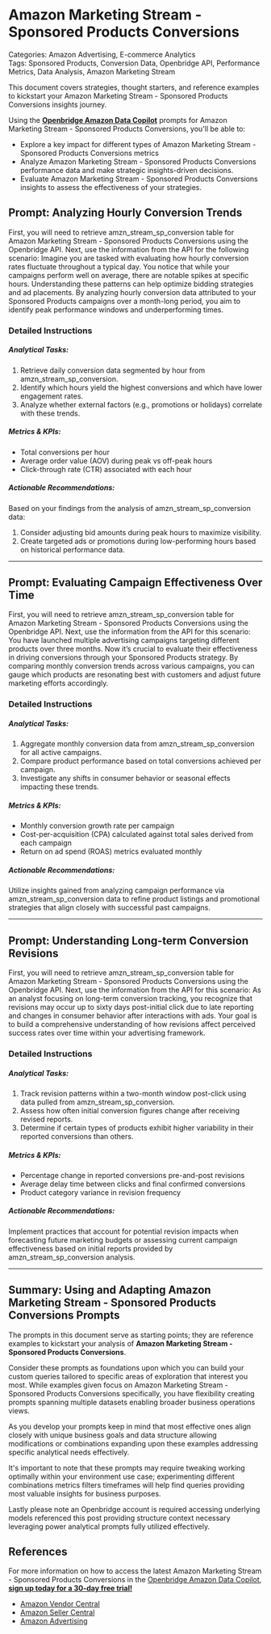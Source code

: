 # Amazon Marketing Stream - Sponsored Products Conversions

Categories: Amazon Advertising, E-commerce Analytics  
Tags: Sponsored Products, Conversion Data, Openbridge API, Performance Metrics, Data Analysis, Amazon Marketing Stream  

This document covers strategies, thought starters, and reference examples to kickstart your Amazon Marketing Stream - Sponsored Products Conversions insights journey.

Using the <a href="https://chatgpt.com/g/g-Sg4qP7r3v-openbridge-data-copilot" target="_blank"><strong>Openbridge Amazon Data Copilot</strong></a> prompts for Amazon Marketing Stream - Sponsored Products Conversions, you'll be able to:

- Explore a key impact for different types of Amazon Marketing Stream - Sponsored Products Conversions metrics
- Analyze Amazon Marketing Stream - Sponsored Products Conversions performance data and make strategic insights-driven decisions.
- Evaluate Amazon Marketing Stream - Sponsored Products Conversions insights to assess the effectiveness of your strategies.

## Prompt: Analyzing Hourly Conversion Trends

First, you will need to retrieve amzn_stream_sp_conversion table for Amazon Marketing Stream - Sponsored Products Conversions using the Openbridge API. Next, use the information from the API for the following scenario: Imagine you are tasked with evaluating how hourly conversion rates fluctuate throughout a typical day. You notice that while your campaigns perform well on average, there are notable spikes at specific hours. Understanding these patterns can help optimize bidding strategies and ad placements. By analyzing hourly conversion data attributed to your Sponsored Products campaigns over a month-long period, you aim to identify peak performance windows and underperforming times.

### Detailed Instructions
##### Analytical Tasks:
1. Retrieve daily conversion data segmented by hour from amzn_stream_sp_conversion.
2. Identify which hours yield the highest conversions and which have lower engagement rates.
3. Analyze whether external factors (e.g., promotions or holidays) correlate with these trends.

##### Metrics & KPIs:
- Total conversions per hour
- Average order value (AOV) during peak vs off-peak hours
- Click-through rate (CTR) associated with each hour

##### Actionable Recommendations:
Based on your findings from the analysis of amzn_stream_sp_conversion data:
1. Consider adjusting bid amounts during peak hours to maximize visibility.
2. Create targeted ads or promotions during low-performing hours based on historical performance data.

---

## Prompt: Evaluating Campaign Effectiveness Over Time

First, you will need to retrieve amzn_stream_sp_conversion table for Amazon Marketing Stream - Sponsored Products Conversions using the Openbridge API. Next, use the information from the API for this scenario: You have launched multiple advertising campaigns targeting different products over three months. Now it’s crucial to evaluate their effectiveness in driving conversions through your Sponsored Products strategy. By comparing monthly conversion trends across various campaigns, you can gauge which products are resonating best with customers and adjust future marketing efforts accordingly.

### Detailed Instructions
##### Analytical Tasks:
1. Aggregate monthly conversion data from amzn_stream_sp_conversion for all active campaigns.
2. Compare product performance based on total conversions achieved per campaign.
3. Investigate any shifts in consumer behavior or seasonal effects impacting these trends.

##### Metrics & KPIs:
- Monthly conversion growth rate per campaign
- Cost-per-acquisition (CPA) calculated against total sales derived from each campaign
- Return on ad spend (ROAS) metrics evaluated monthly

##### Actionable Recommendations:
Utilize insights gained from analyzing campaign performance via amzn_stream_sp_conversion data to refine product listings and promotional strategies that align closely with successful past campaigns.

---

## Prompt: Understanding Long-term Conversion Revisions

First, you will need to retrieve amzn_stream_sp_conversion table for Amazon Marketing Stream - Sponsored Products Conversions using the Openbridge API. Next, use the information from the API for this scenario: As an analyst focusing on long-term conversion tracking, you recognize that revisions may occur up to sixty days post-initial click due to late reporting and changes in consumer behavior after interactions with ads. Your goal is to build a comprehensive understanding of how revisions affect perceived success rates over time within your advertising framework.

### Detailed Instructions
##### Analytical Tasks:
1. Track revision patterns within a two-month window post-click using data pulled from amzn_stream_sp_conversion.
2. Assess how often initial conversion figures change after receiving revised reports.
3. Determine if certain types of products exhibit higher variability in their reported conversions than others.

##### Metrics & KPIs:
- Percentage change in reported conversions pre-and-post revisions
- Average delay time between clicks and final confirmed conversions 
- Product category variance in revision frequency

##### Actionable Recommendations:
Implement practices that account for potential revision impacts when forecasting future marketing budgets or assessing current campaign effectiveness based on initial reports provided by amzn_stream_sp_conversion analysis.

---

## Summary: Using and Adapting Amazon Marketing Stream - Sponsored Products Conversions Prompts  
The prompts in this document serve as starting points; they are reference examples to kickstart your analysis of **Amazon Marketing Stream - Sponsored Products Conversions**.

Consider these prompts as foundations upon which you can build your custom queries tailored to specific areas of exploration that interest you most. While examples given focus on Amazon Marketing Stream - Sponsored Products Conversions specifically, you have flexibility creating prompts spanning multiple datasets enabling broader business operations views.

As you develop your prompts keep in mind that most effective ones align closely with unique business goals and data structure allowing modifications or combinations expanding upon these examples addressing specific analytical needs effectively.

It's important to note that these prompts may require tweaking working optimally within your environment use case; experimenting different combinations metrics filters timeframes will help find queries providing most valuable insights for business purposes.

Lastly please note an Openbridge account is required accessing underlying models referenced this post providing structure context necessary leveraging power analytical prompts fully utilized effectively.


## References   
For more information on how to access the latest Amazon Marketing Stream - Sponsored Products Conversions in the <a href="https://chatgpt.com/g/g-Sg4qP7r3v-openbridge-data-copilot" target="_blank">Openbridge Amazon Data Copilot</a>, <a href="https://openbridge.com" target="_blank"><strong>sign up today for a 30-day free trial!</strong></a>

<ul>
<li><a href="https://www.openbridge.com/amazon-vendor-central/" target="_blank">Amazon Vendor Central</a></li>
<li><a href="https://www.openbridge.com/amazon-selling-partner/" target="_blank">Amazon Seller Central</a></li>
<li><a href="https://www.openbridge.com/amazon-advertising/" target="_blank">Amazon Advertising</a></li>
</ul>